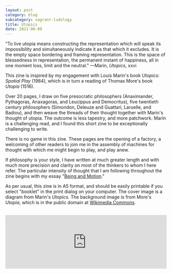 ```yaml
---
layout: post
category: blog
subcategory: vagrant-ludology
title: Utopics
date: 2021-06-09
---
```


"To live utopia means constructing the representation which will speak its impossibility and simultaneously indicate it as that which it excludes. It is the empty space bordering and framing representation. This is the space of blessedness in representation, the permanent instant of happiness, all in one moment loss, limit and the neutral." —Marin, *Utopics*, xxvi

This zine is inspired by my engagement with Louis Marin's book *Utopics: Spatial Play* (1984), which is in turn a reading of Thomas More's book *Utopia* (1516).

Over 20 pages, I draw on five presocratic philosophers (Anaximander, Pythagoras, Anaxagoras, and Leucippus and Democritus), five twentieth century philosophers (Simondon, Deleuze and Guattari, Laruelle, and Badiou), and then weave the threads of their thought together with Marin's thought of utopia. The outcome is less tapestry, and more patchwork. Marin is a challenging read, and I found this short zine to be exceptionally challenging to write.

There is no game in this zine. These pages are the opening of a factory, a welcoming of other readers to join me in the assembly of machines for thought with which me might begin to play, and play anew.

If philosophy is your style, I have written at much greater length and with much more precision and clarity on most of the thinkers to whom I here refer. The particular intensity of thought that I am following throughout the zine begins with my essay "[Being and Motion](https://steinea.github.io/notes/2021/02/25/being-and-motion)."

As per usual, this zine is in A5 format, and should be easily printable if you select "booklet" in the print dialog on your computer. The cover image is a diagram from Marin's *Utopics*. The background image is from More's *Utopia*, which is in the public domain at [Wikimedia Commons](https://commons.wikimedia.org/wiki/File:41.9_Thomas_Morus_Utopia.png).

<br>

<iframe src="https://itch.io/embed/1075109?linkback=true&amp;link_color=245FF1" width="100%" height="167" frameborder="0"><a href="https://vagrantludology.itch.io/utopics">Utopics by vagrant ludology</a></iframe>
